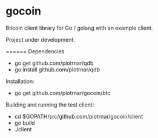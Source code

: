 gocoin
======

Bitcoin client library for Go / golang with an example client.

Project under development.

======
Dependencies
* go get github.com/piotrnar/qdb
* go install github.com/piotrnar/qdb


Installation:
* go get github.com/piotrnar/gocoin/btc 


Building and running the test client:
* cd $GOPATH/src/github.com/piotrnar/gocoin/client
* go build
* ./client
